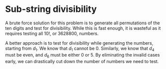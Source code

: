 # Sub-string divisibility
A brute force solution for this problem is to generate all permutations of the ten digits and test for divisibility. While this is fast enough, it is wasteful as it requires testing all 10!, or 3628800, numbers.

A better approach is to test for divisibility while generating the numbers, starting from $d_1$. We know that $d_1$ cannot be 0. Similarly, we know that $d_4$ must be even, and $d_6$ must be either 0 or 5. By eliminating the invalid cases early, we can drastically cut down the number of numbers we need to test.
